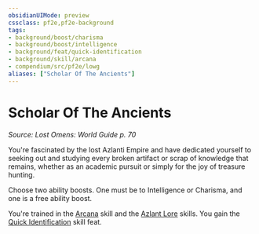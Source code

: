 ```yaml
---
obsidianUIMode: preview
cssclass: pf2e,pf2e-background
tags:
- background/boost/charisma
- background/boost/intelligence
- background/feat/quick-identification
- background/skill/arcana
- compendium/src/pf2e/lowg
aliases: ["Scholar Of The Ancients"]
---
```

# Scholar Of The Ancients
*Source: Lost Omens: World Guide p. 70*  

You're fascinated by the lost Azlanti Empire and have dedicated yourself to seeking out and studying every broken artifact or scrap of knowledge that remains, whether as an academic pursuit or simply for the joy of treasure hunting.

Choose two ability boosts. One must be to Intelligence or Charisma, and one is a free ability boost.

You're trained in the [Arcana](/compendium/skills.md#Arcana) skill and the [Azlant Lore](/compendium/skills.md#Lore) skills. You gain the [Quick Identification](/compendium/feats/quick-identification.md) skill feat.